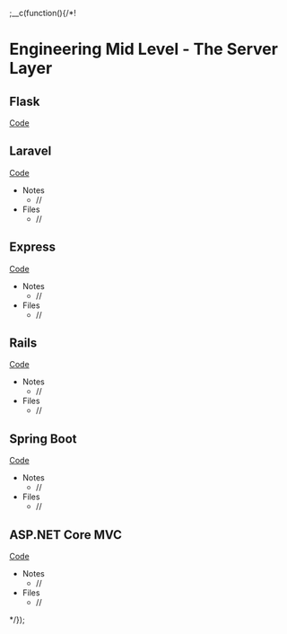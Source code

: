 
;__c(function(){/*!

# Engineering Mid Level - The Server Layer


## Flask

[Code](#/content/tech/engineering-mid-level/servers/flask)

<!-- 
* Notes
  * Flask (and Python in general) has a very minimalist feel, the most so out of these servers
  * Certain features though like  JSON encoding I could have done a better job (with more time). The resulting JSON hack makes the minimalist gains questionable - I should eventually resolve this
  * Among the servers, this is the only one that needs setting of an environment variable (FLASK_APP) before it can be run
  * Sometimes when testing, the server does not shutdown from the command line. The googled answer to this is to create a 'shutdown' route. This should be turned off in production
  * Presence of `__pycache__/` everywhere
  * Routing and controllers are in one file, unlike the other servers
  * For static files, /static (flask, spring-boot) = /public (rails, laravel)
* Files
  * server.py
  * main.py
  * app/controllers/features_controller.py
  * app/models/features.py
-->

## Laravel

[Code](#/content/tech/engineering-mid-level/servers/laravel)

* Notes
  * //
* Files
  * //

## Express

[Code](#/content/tech/engineering-mid-level/servers/express)

* Notes
  * //
* Files
  * //

## Rails

[Code](#/content/tech/engineering-mid-level/servers/rails)

* Notes
  * //
* Files
  * //

## Spring Boot

[Code](#/content/tech/engineering-mid-level/servers/spring-boot)

* Notes
  * //
* Files
  * //

## ASP.NET Core MVC

[Code](#/content/tech/engineering-mid-level/servers/aspnet-core)

* Notes
  * //
* Files
  * //

[//]: # (@~|tech/engineering-mid-level/servers|~@)

*/});
